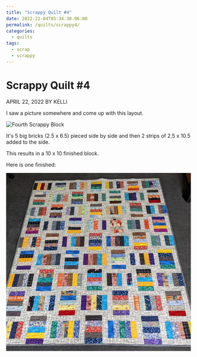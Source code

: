 ```yaml
---
title: "Scrappy Quilt #4"
date: 2022-22-04T05:34:30-06:00
permalink: /quilts/scrappy4/
categories:
  - quilts
tags:
  - scrap
  - scrappy
---
```

# Scrappy Quilt #4
APRIL 22, 2022 BY KELLI

I saw a picture somewhere and come up with this layout. 

![Fourth Scrappy Block](assets/scrap4-1.jpg)

It's 5 big bricks (2.5 x 6.5) pieced side by side and then 2 strips of 2.5 x 10.5 added to the side. 

This results in a 10 x 10 finished block. 

Here is one finished:

![Fourth Scrappy Quilt](assets/scrap4-2.jpg)

